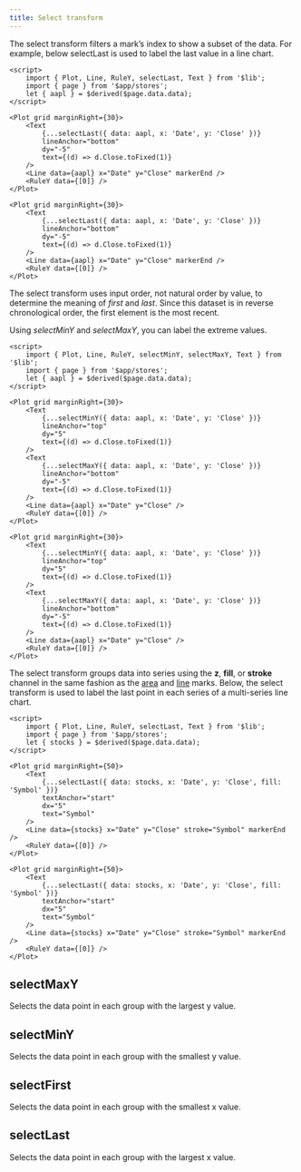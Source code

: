 ```yaml
---
title: Select transform
---
```


The select transform filters a mark’s index to show a subset of the data. For example, below selectLast is used to label the last value in a line chart.

```svelte live
<script>
    import { Plot, Line, RuleY, selectLast, Text } from '$lib';
    import { page } from '$app/stores';
    let { aapl } = $derived($page.data.data);
</script>

<Plot grid marginRight={30}>
    <Text
        {...selectLast({ data: aapl, x: 'Date', y: 'Close' })}
        lineAnchor="bottom"
        dy="-5"
        text={(d) => d.Close.toFixed(1)}
    />
    <Line data={aapl} x="Date" y="Close" markerEnd />
    <RuleY data={[0]} />
</Plot>
```

```svelte
<Plot grid marginRight={30}>
    <Text
        {...selectLast({ data: aapl, x: 'Date', y: 'Close' })}
        lineAnchor="bottom"
        dy="-5"
        text={(d) => d.Close.toFixed(1)}
    />
    <Line data={aapl} x="Date" y="Close" markerEnd />
    <RuleY data={[0]} />
</Plot>
```

The select transform uses input order, not natural order by value, to determine the meaning of _first_ and _last_. Since this dataset is in reverse chronological order, the first element is the most recent.

Using _selectMinY_ and _selectMaxY_, you can label the extreme values.

```svelte live
<script>
    import { Plot, Line, RuleY, selectMinY, selectMaxY, Text } from '$lib';
    import { page } from '$app/stores';
    let { aapl } = $derived($page.data.data);
</script>

<Plot grid marginRight={30}>
    <Text
        {...selectMinY({ data: aapl, x: 'Date', y: 'Close' })}
        lineAnchor="top"
        dy="5"
        text={(d) => d.Close.toFixed(1)}
    />
    <Text
        {...selectMaxY({ data: aapl, x: 'Date', y: 'Close' })}
        lineAnchor="bottom"
        dy="-5"
        text={(d) => d.Close.toFixed(1)}
    />
    <Line data={aapl} x="Date" y="Close" />
    <RuleY data={[0]} />
</Plot>
```

```svelte
<Plot grid marginRight={30}>
    <Text
        {...selectMinY({ data: aapl, x: 'Date', y: 'Close' })}
        lineAnchor="top"
        dy="5"
        text={(d) => d.Close.toFixed(1)}
    />
    <Text
        {...selectMaxY({ data: aapl, x: 'Date', y: 'Close' })}
        lineAnchor="bottom"
        dy="-5"
        text={(d) => d.Close.toFixed(1)}
    />
    <Line data={aapl} x="Date" y="Close" />
    <RuleY data={[0]} />
</Plot>
```

The select transform groups data into series using the **z**, **fill**, or **stroke** channel in the same fashion as the [area](/marks/area) and [line](/marks/line) marks. Below, the select transform is used to label the last point in each series of a multi-series line chart.

```svelte live
<script>
    import { Plot, Line, RuleY, selectLast, Text } from '$lib';
    import { page } from '$app/stores';
    let { stocks } = $derived($page.data.data);
</script>

<Plot grid marginRight={50}>
    <Text
        {...selectLast({ data: stocks, x: 'Date', y: 'Close', fill: 'Symbol' })}
        textAnchor="start"
        dx="5"
        text="Symbol"
    />
    <Line data={stocks} x="Date" y="Close" stroke="Symbol" markerEnd />
    <RuleY data={[0]} />
</Plot>
```

```svelte
<Plot grid marginRight={50}>
    <Text
        {...selectLast({ data: stocks, x: 'Date', y: 'Close', fill: 'Symbol' })}
        textAnchor="start"
        dx="5"
        text="Symbol"
    />
    <Line data={stocks} x="Date" y="Close" stroke="Symbol" markerEnd />
    <RuleY data={[0]} />
</Plot>
```

## selectMaxY

Selects the data point in each group with the largest y value.

## selectMinY

Selects the data point in each group with the smallest y value.

## selectFirst

Selects the data point in each group with the smallest x value.

## selectLast

Selects the data point in each group with the largest x value.